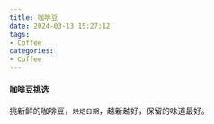 ```yaml
---
title: 咖啡豆
date: 2024-03-13 15:27:12
tags:
- Coffee
categories:
- Coffee
---
```


#### 咖啡豆挑选

挑新鲜的咖啡豆，`烘焙日期`，越新越好，保留的味道最好。
